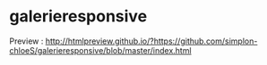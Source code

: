 # galerieresponsive

Preview : http://htmlpreview.github.io/?https://github.com/simplon-chloeS/galerieresponsive/blob/master/index.html
